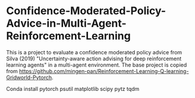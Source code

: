 # Confidence-Moderated-Policy-Advice-in-Multi-Agent-Reinforcement-Learning

This is a project to evaluate a confidence moderated policy advice from Silva (2019) "Uncertainty-aware action advising for deep reinforcement learning agents" in a multi-agent environment. The base project is copied from https://github.com/mingen-pan/Reinforcement-Learning-Q-learning-Gridworld-Pytorch.

Conda install pytorch psutil matplotlib scipy pytz tqdm